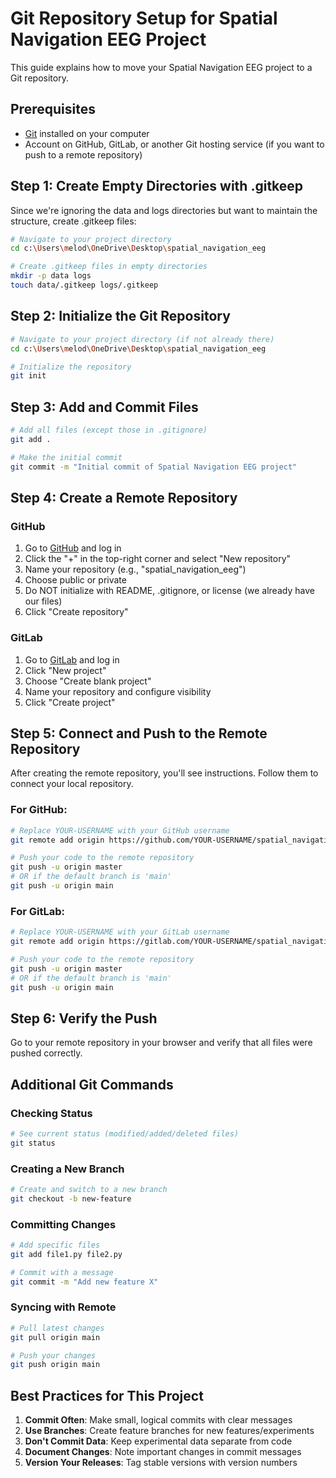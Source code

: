 # Git Repository Setup for Spatial Navigation EEG Project

This guide explains how to move your Spatial Navigation EEG project to a Git repository.

## Prerequisites

- [Git](https://git-scm.com/downloads) installed on your computer
- Account on GitHub, GitLab, or another Git hosting service (if you want to push to a remote repository)

## Step 1: Create Empty Directories with .gitkeep

Since we're ignoring the data and logs directories but want to maintain the structure, create .gitkeep files:

```bash
# Navigate to your project directory
cd c:\Users\melod\OneDrive\Desktop\spatial_navigation_eeg

# Create .gitkeep files in empty directories
mkdir -p data logs
touch data/.gitkeep logs/.gitkeep
```

## Step 2: Initialize the Git Repository

```bash
# Navigate to your project directory (if not already there)
cd c:\Users\melod\OneDrive\Desktop\spatial_navigation_eeg

# Initialize the repository
git init
```

## Step 3: Add and Commit Files

```bash
# Add all files (except those in .gitignore)
git add .

# Make the initial commit
git commit -m "Initial commit of Spatial Navigation EEG project"
```

## Step 4: Create a Remote Repository

### GitHub
1. Go to [GitHub](https://github.com) and log in
2. Click the "+" in the top-right corner and select "New repository"
3. Name your repository (e.g., "spatial_navigation_eeg")
4. Choose public or private
5. Do NOT initialize with README, .gitignore, or license (we already have our files)
6. Click "Create repository"

### GitLab
1. Go to [GitLab](https://gitlab.com) and log in
2. Click "New project"
3. Choose "Create blank project"
4. Name your repository and configure visibility
5. Click "Create project"

## Step 5: Connect and Push to the Remote Repository

After creating the remote repository, you'll see instructions. Follow them to connect your local repository.

### For GitHub:

```bash
# Replace YOUR-USERNAME with your GitHub username
git remote add origin https://github.com/YOUR-USERNAME/spatial_navigation_eeg.git

# Push your code to the remote repository
git push -u origin master
# OR if the default branch is 'main'
git push -u origin main
```

### For GitLab:

```bash
# Replace YOUR-USERNAME with your GitLab username
git remote add origin https://gitlab.com/YOUR-USERNAME/spatial_navigation_eeg.git

# Push your code to the remote repository
git push -u origin master
# OR if the default branch is 'main'
git push -u origin main
```

## Step 6: Verify the Push

Go to your remote repository in your browser and verify that all files were pushed correctly.

## Additional Git Commands

### Checking Status

```bash
# See current status (modified/added/deleted files)
git status
```

### Creating a New Branch

```bash
# Create and switch to a new branch
git checkout -b new-feature
```

### Committing Changes

```bash
# Add specific files
git add file1.py file2.py

# Commit with a message
git commit -m "Add new feature X"
```

### Syncing with Remote

```bash
# Pull latest changes
git pull origin main

# Push your changes
git push origin main
```

## Best Practices for This Project

1. **Commit Often**: Make small, logical commits with clear messages
2. **Use Branches**: Create feature branches for new features/experiments
3. **Don't Commit Data**: Keep experimental data separate from code
4. **Document Changes**: Note important changes in commit messages
5. **Version Your Releases**: Tag stable versions with version numbers
